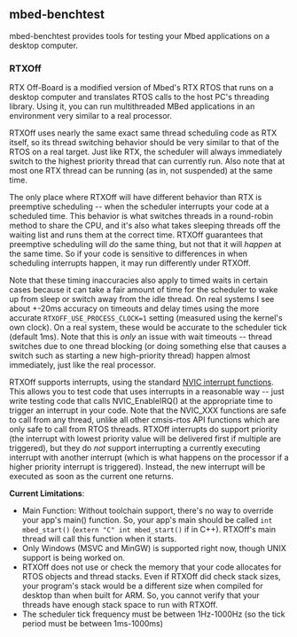 ## mbed-benchtest
mbed-benchtest provides tools for testing your Mbed applications on a desktop computer.

### RTXOff
RTX Off-Board is a modified version of Mbed's RTX RTOS that runs on a desktop computer and translates RTOS calls to the host PC's threading library.  Using it, you can run multithreaded MBed applications in an environment very similar to a real processor.

RTXOff uses nearly the same exact same thread scheduling code as RTX itself, so its thread switching behavior should be very similar to that of the RTOS on a real target.  Just like RTX, the scheduler will always immediately switch to the highest priority thread that can currently run.  Also note that at most one RTX thread can be running (as in, not suspended) at the same time.

The only place where RTXOff will have different behavior than RTX is preemptive scheduling -- when the scheduler interrupts your code at a scheduled time.  This behavior is what switches threads in a round-robin method to share the CPU, and it's also what takes sleeping threads off the waiting list and runs them at the correct time.  RTXOff guarantees that preemptive scheduling will *do* the same thing, but not that it will *happen* at the same time.  So if your code is sensitive to differences in when scheduling interrupts happen, it may run differently under RTXOff. 

Note that these timing inaccuracies also apply to timed waits in certain cases because it can take a fair amount of time for the scheduler to wake up from sleep or switch away from the idle thread.  On real systems I see about +-20ms accuracy on timeouts and delay times using the more accurate `RTXOFF_USE_PROCESS_CLOCK=1` setting (measured using the kernel's own clock).  On a real system, these would be accurate to the scheduler tick (default 1ms).  Note that this is _only_ an issue with wait timeouts -- thread switches due to one thread blocking (or doing something else that causes a switch such as starting a new high-priority thread) happen almost immediately, just like the real processor.

RTXOff supports interrupts, using the standard [NVIC interrupt functions](https://www.keil.com/pack/doc/CMSIS/Core/html/group__NVIC__gr.html).  This allows you to test code that uses interrupts in a reasonable way -- just write testing code that calls NVIC_EnableIRQ() at the appropriate time to trigger an interrupt in your code.  Note that the NVIC_XXX functions are safe to call from any thread, unlike all other cmsis-rtos API functions which are only safe to call from RTOS threads.  RTXOff interrupts do support priority (the interrupt with lowest priority value will be delivered first if multiple are triggered), but they do *not* support interrupting a currently executing interrupt with another interrupt (which is what happens on the processor if a higher priority interrupt is triggered).  Instead, the new interrupt will be executed as soon as the current one returns.

**Current Limitations**:
- Main Function: Without toolchain support, there's no way to override your app's main() function.  So, your app's main should be called `int mbed_start()` (`extern "C" int mbed_start()` if in C++).  RTXOff's main thread will call this function when it starts.
- Only Windows (MSVC and MinGW) is supported right now, though UNIX support is being worked on.
- RTXOff does not use or check the memory that your code allocates for RTOS objects and thread stacks.  Even if RTXOff did check stack sizes, your program's stack would be a different size when compiled for desktop than when built for ARM.  So, you cannot verify that your threads have enough stack space to run with RTXOff.
- The scheduler tick frequency must be between 1Hz-1000Hz (so the tick period must be between 1ms-1000ms)